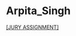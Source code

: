 # Arpita_Singh
[[JURY ASSIGNMENT]](https://nift-web-design-delhi.github.io/Arpita_Singh/Assignment_3/home.html)
